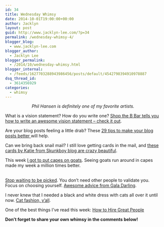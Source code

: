 ```yaml
---
id: 34
title: Wednesday Whimsy
date: 2014-10-01T19:00:00+00:00
author: Jacklyn
layout: post
guid: http://www.jacklyn-lee.com/?p=34
permalink: /wednesday-whimsy-4/
blogger_blog:
  - www.jacklyn-lee.com
blogger_author:
  - Jacklyn Lee
blogger_permalink:
  - /2014/10/wednesday-whimsy.html
blogger_internal:
  - /feeds/1627703288943986456/posts/default/4542798394910978887
dsq_thread_id:
  - 3614356929
categories:
  - whimsy
---
```

<input class="jpibfi" type="hidden" />

<div style="text-align: center;">
</div>

<div style="text-align: center;">
  <i>Phil Hansen is definitely one of my favorite artists.</i>
</div>

What is a vision statement? How do you write one? <a href="http://shopthebbar.com/blog/how-to-write-a-vision-statement-for-a-blog/" target="_blank">Shop the B Bar tells you how to write an awesome vision statement &#8211; check it out</a>.

Are your blog posts feeling a little drab? These <a href="http://www.worldofwanderlust.com/29-tips-make-your-blog-posts-better/" target="_blank">29 tips to make your blog posts better </a>will help.

Can we bring back snail mail? I still love getting cards in the mail, and <a href="http://www.skunkboyblog.com/2014/10/personalized-post-cards.html?utm_source=feedburner&utm_medium=feed&utm_campaign=Feed%3A+blogspot%2FchBvT+%28Skunkboy+Creatures%29" target="_blank">these cards by Katie from Skunkboy blog are crazy beautiful</a>.

This week <a href="http://instagram.com/p/tkv7onSE83/?modal=true" target="_blank">I got to put capes on goats</a>. Seeing goats run around in capes made my week a million times better.
  
<span style="font-family: inherit;"><br /> </span><a href="http://galadarling.com/article/stop-waiting-to-be-picked-choose-yourself/" target="_blank">Stop waiting to be picked</a>. You don&#8217;t need other people to validate you. Focus on choosing yourself. <a href="http://galadarling.com/article/stop-waiting-to-be-picked-choose-yourself/" target="_blank">Awesome advice from Gala Darling</a>.

I never knew that I needed a black and white dress with cats all over it until now. <a href="http://michellephan.com/the-look-cat-fashion/" target="_blank">Cat fashion, y&#8217;all</a>.

One of the best things I&#8217;ve read this week: <a href="http://proofbranding.com/how-to-hire-great-people/" target="_blank">How to Hire Great People</a>

**Don&#8217;t forget to share your own whimsy in the comments below!**